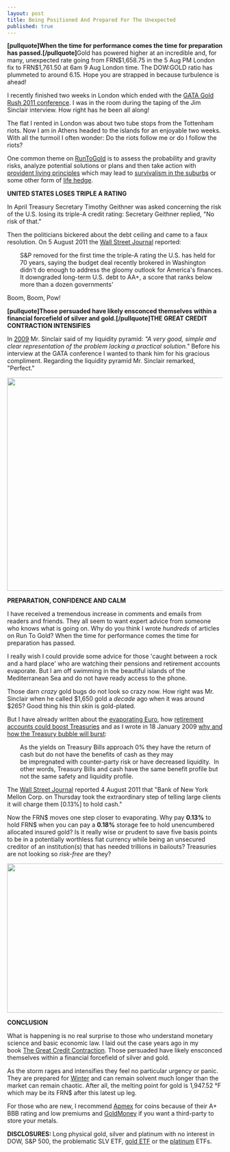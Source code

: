 ```yaml
---
layout: post
title: Being Positioned And Prepared For The Unexpected
published: true
---
```

<p><strong>[pullquote]When the time for performance comes the time for preparation has passed.[/pullquote]</strong>Gold has powered higher at an incredible and, for many, unexpected rate going from FRN$1,658.75 in the 5 Aug PM London fix to FRN$1,761.50 at 6am 9 Aug London time. The DOW:GOLD ratio has plummeted to around 6.15. Hope you are strapped in because turbulence is ahead!<img src="{{ site.baseurl }}/images/090811.jpg" alt="" width="1" height="1" border="0" /></p>
<p>I recently finished two weeks in London which ended with the <a title="gata gold rush london conference" href="http://www.gata.org" target="_blank">GATA Gold Rush 2011 conference</a>. I was in the room during the taping of the Jim Sinclair interview. How right has he been all along!</p>
<p>The flat I rented in London was about two tube stops from the Tottenham riots. Now I am in Athens headed to the islands for an enjoyable two weeks. With all the turmoil I often wonder: Do the riots follow me or do I follow the riots?</p>
<p>One common theme on <a title="run to gold" href="http://www.runtogold.com" target="_blank">RunToGold</a> is to assess the probability and gravity risks, analyze potential solutions or plans and then take action with <a title="provident living principles" href="http://www.runtogold.com/2009/08/provident-living-principles/" target="_blank">provident living principles</a> which may lead to <a title="survivalism in the suburbs" href="http://www.runtogold.com/2009/05/survivalism-in-the-suburbs/" target="_blank">survivalism in the suburbs</a> or some other form of <a title="life hedge" href="http://www.runtogold.com/2011/04/la-estancia-de-cafayate-the-great-life-hedge-in-salta-argentina/" target="_blank">life hedge</a>.</p>
<p><strong>UNITED STATES LOSES TRIPLE A RATING</strong></p>
<p>In April Treasury Secretary Timothy Geithner was asked concerning the risk of the U.S. losing its triple-A credit rating: Secretary Geithner replied, "No risk of that."</p>
<p>Then the politicians bickered about the debt ceiling and came to a faux resolution. On 5 August 2011 the <a title="wall street journal" href="http://online.wsj.com/article/SB10001424053111903366504576490841235575386.html" target="_blank">Wall Street Journal</a> reported:</p>
<p style="padding-left: 30px;">S&amp;P removed for the first time the triple-A rating the U.S. has held for 70 years, saying the budget deal recently brokered in Washington didn't do enough to address the gloomy outlook for America's finances. It downgraded long-term U.S. debt to AA+, a score that ranks below more than a dozen governments'</p>
<p>Boom, Boom, Pow!</p>
<p><strong>[pullquote]Those persuaded have likely ensconced themselves within a financial forcefield of silver and gold.[/pullquote]THE GREAT CREDIT CONTRACTION INTENSIFIES</strong></p>
<p>In <a title="2009" href="http://www.jsmineset.com/2009/03/19/in-the-news-today-142/" target="_blank">2009</a> Mr. Sinclair said of my liquidity pyramid: <em>"A very good, simple and clear representation of the problem lacking a practical solution."</em> Before his interview at the GATA conference I wanted to thank him for his gracious compliment. Regarding the liquidity pyramid Mr. Sinclair remarked, "Perfect."</p>
<p><img class="aligncenter" title="liquidity pyramid" src="{{ site.baseurl }}/images/Liquidity-Pyramid.jpg" alt="" width="540" height="497" /></p>
<p><strong>PREPARATION, CONFIDENCE AND CALM</strong></p>
<p>I have received a tremendous increase in comments and emails from readers and friends. They all seem to want expert advice from someone who knows what is going on. Why do you think I wrote <em>hundreds</em> of articles on Run To Gold? When the time for performance comes the time for preparation has passed.</p>
<p>I really wish I could provide some advice for those 'caught between a rock and a hard place' who are watching their pensions and retirement accounts evaporate. But I am off swimming in the beautiful islands of the Mediterranean Sea and do not have ready access to the phone.</p>
<p>Those darn <em>crazy</em> gold bugs do not look so crazy now. How right was Mr. Sinclair when he called $1,650 gold a <em>decade</em> ago when it was around $265? Good thing his thin skin is gold-plated.</p>
<p>But I have already written about the <a title="evaporating euro" href="http://www.runtogold.com/2010/04/euro-gold-and-the-euro-zone/" target="_blank">evaporating Euro</a>, how <a title="retirement accounts could boost treasuries" href="http://www.runtogold.com/2010/01/retirement-accounts-could-boost-treasuries/" target="_blank">retirement accounts could boost Treasuries</a> and as I wrote in 18 January 2009 <a title="why and how the treasury bubble will burst" href="http://www.runtogold.com/2009/01/why-and-how-the-treasury-bubble-will-burst/" target="_blank">why and how the Treasury bubble will burst</a>:</p>
<p style="padding-left: 30px;">As the yields on Treasury Bills approach 0% they have the return of cash but do not have the benefits of cash as they may be impregnated with counter-party risk or have decreased liquidity.  In other words, Treasury Bills and cash have the same benefit profile but not the same safety and liquidity profile.</p>
<p>The <a title="wall street journal" href="http://online.wsj.com/article/SB10001424053111903366504576488123965468018.html" target="_blank">Wall Street Journal</a> reported 4 August 2011 that "Bank of New York Mellon Corp. on Thursday took the extraordinary step of telling large clients it will charge them [0.13%] to hold cash."</p>
<p>Now the FRN$ moves one step closer to evaporating. Why pay <strong>0.13%</strong> to hold FRN$ when you can pay a <strong>0.18%</strong> storage fee to hold unencumbered allocated insured gold? Is it really wise or prudent to save five basis points to be in a potentially worthless fiat currency while being an unsecured creditor of an institution(s) that has needed trillions in bailouts? Treasuries are not looking so <em>risk-free</em> are they?</p>
<p><img class="aligncenter" title="forcefield" src="{{ site.baseurl }}/images/forcefield.jpg" alt="" width="520" height="348" /></p>
<p><strong>CONCLUSION</strong></p>
<p>What is happening is no real surprise to those who understand monetary science and basic economic law. I laid out the case years ago in my book <a title="the great credit contraction" href="http://www.creditcontraction.com" target="_blank">The Great Credit Contraction</a>. Those persuaded have likely ensconced themselves within a financial forcefield of silver and gold.</p>
<p>As the storm rages and intensifies they feel no particular urgency or panic. They are prepared for <a title="kondratieff winter" href="http://www.runtogold.com/2008/02/first-snowfall-of-kondratieff-winter/" target="_blank">Winter</a> and can remain solvent much longer than the market can remain chaotic. After all, the melting point for gold is 1,947.52 °F which may be its FRN$ after this latest up leg.</p>
<p>For those who are new, I recommend <a title="Apmex" href="http://www.runtogold.com/apmex090811" target="_blank">Apmex</a> for coins because of their A+ BBB rating and low premiums and <a title="goldmoney" href="http://www.runtogold.com/goldmoney" target="_blank">GoldMoney</a> if you want a third-party to store your metals.</p>
<p><strong>DISCLOSURES: </strong>Long physical gold, silver and platinum with no interest in DOW, S&amp;P 500, the problematic SLV ETF, <a title="gld etf" href="http://www.runtogold.com/2009/02/another-problem-with-the-gld-etf/" target="_blank">gold ETF</a> or the <a title="platinum" href="http://www.runtogold.com/2010/01/is-platinum-overvalued/" target="_blank">platinum</a> ETFs.</p>
